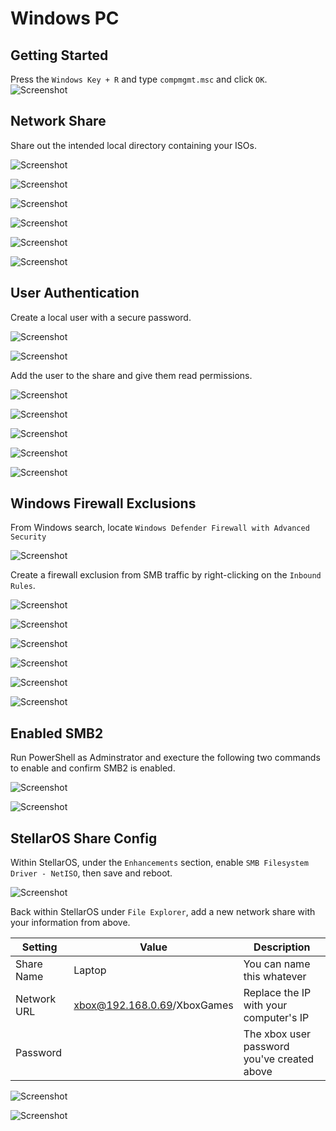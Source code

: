 # Windows PC

## Getting Started

Press the ``Windows Key + R`` and type ``compmgmt.msc`` and click ``OK``.
![Screenshot](./images/screenshot_01.png)

## Network Share
Share out the intended local directory containing your ISOs.

![Screenshot](./images/screenshot_02.png)

![Screenshot](./images/screenshot_03.png)

![Screenshot](./images/screenshot_04.png)

![Screenshot](./images/screenshot_05.png)

![Screenshot](./images/screenshot_06.png)

![Screenshot](./images/screenshot_07.png)

## User Authentication
Create a local user with a secure password.

![Screenshot](./images/screenshot_08.png)

![Screenshot](./images/screenshot_09.png)

Add the user to the share and give them read permissions.

![Screenshot](./images/screenshot_10.png)

![Screenshot](./images/screenshot_11.png)

![Screenshot](./images/screenshot_12.png)

![Screenshot](./images/screenshot_13.png)

![Screenshot](./images/screenshot_14.png)

## Windows Firewall Exclusions
From Windows search, locate ``Windows Defender Firewall with Advanced Security``

![Screenshot](./images/screenshot_15.png)

Create a firewall exclusion from SMB traffic by right-clicking on the ``Inbound Rules``.

![Screenshot](./images/screenshot_16.png)

![Screenshot](./images/screenshot_17.png)

![Screenshot](./images/screenshot_18.png)

![Screenshot](./images/screenshot_19.png)

![Screenshot](./images/screenshot_20.png)

![Screenshot](./images/screenshot_21.png)

## Enabled SMB2
Run PowerShell as Adminstrator and execture the following two commands to enable and confirm SMB2 is enabled.

![Screenshot](./images/screenshot_22.png)

![Screenshot](./images/screenshot_23.png)

## StellarOS Share Config
Within StellarOS, under the ``Enhancements`` section, enable ``SMB Filesystem Driver - NetISO``, then save and reboot.

![Screenshot](./images/screenshot_26.png)

Back within StellarOS under ``File Explorer``, add a new network share with your information from above.

| Setting     | Value                       | Description                                   |
|-------------|-----------------------------|-----------------------------------------------|
| Share Name  | Laptop                      | You can name this whatever                    |
| Network URL | xbox@192.168.0.69/XboxGames | Replace the IP with your computer's IP        |
| Password    |                             | The xbox user password you've created above   |

![Screenshot](./images/screenshot_24.png)

![Screenshot](./images/screenshot_25.png)
